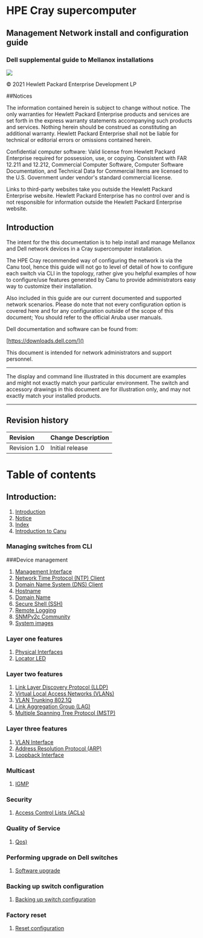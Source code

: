 # HPE Cray supercomputer

## Management Network install and configuration guide

### Dell supplemental guide to Mellanox installations

![](/docs-csm/operations/network/network_management_install_guide/img/intro.png)

© 2021 Hewlett Packard Enterprise Development LP

##Notices

The information contained herein is subject to change without notice. The only warranties for Hewlett Packard Enterprise products and services are set forth in the express warranty statements accompanying such products and services. Nothing herein should be construed as constituting an additional warranty. Hewlett Packard Enterprise shall not be liable for technical or editorial errors or omissions contained herein.

Confidential computer software: Valid license from Hewlett Packard Enterprise required for possession, use, or copying. Consistent with FAR 12.211 and 12.212, Commercial Computer Software, Computer Software Documentation, and Technical Data for Commercial Items are licensed to the U.S. Government under vendor's standard commercial license.

Links to third-party websites take you outside the Hewlett Packard Enterprise website. Hewlett Packard Enterprise has no control over and is not responsible for information outside the Hewlett Packard Enterprise website.

## Introduction

The intent for the this documentation is to help install and manage Mellanox and Dell network devices in a Cray supercomputer installation.

The HPE Cray recommended way of configuring the network is via the Canu tool, hence this guide will not go to level of detail of how to configure each switch via CLI in the topology, rather give you helpful examples of how to configure/use features generated by Canu to provide administrators easy way to customize their installation.

Also included in this guide are our current documented and supported network scenarios.
Please do note that not every configuration option is covered here and for any configuration outside of the scope of this document; You should refer to the official Aruba user manuals.

Dell documentation and software can be found from:

[https://downloads.dell.com/]()

This document is intended for network administrators and support personnel.

__________________________________
The display and command line illustrated in this document are examples and might not exactly match your particular environment. The switch and accessory drawings in this document are for illustration only, and may not exactly match your installed products.
__________________________________

## Revision history

| Revision      | Change Description |
| :---        |    :----   |
| Revision 1.0      | Initial release      |

# Table of contents

## Introduction:

   1. [Introduction](#index)
   1. [Notice](#index)
   1. [Index](#index)
   1. [Introduction to Canu](#introduction_to_canu)

### Managing switches from CLI

###Device management
  1. [Management Interface](#management_interface)
  1. [Network Time Protocol (NTP) Client](#ntp)
  1. [Domain Name System (DNS) Client](#dns-client)
  1. [Hostname](#hostname)
  1. [Domain Name](#domain_name)
  1. [Secure Shell (SSH)](#ssh)
  1. [Remote Logging](#remote_logging)
  1. [SNMPv2c Community](#snmp-community)
  1. [System images](#system_images)

### Layer one features
  1. [Physical Interfaces](#physical_interfaces)
  1. [Locator LED](#locator_led)

### Layer two features
  1. [Link Layer Discovery Protocol (LLDP)](#lldp)
  1. [Virtual Local Access Networks (VLANs)](#vlan)
  1. [VLAN Trunking 802.1Q](#vlan_trunking_8021q)
  1. [Link Aggregation Group (LAG)](#lag)
  1. [Multiple Spanning Tree Protocol (MSTP)](#mstp)

### Layer three features
  1. [VLAN Interface](#vlan_interface)
  1. [Address Resolution Protocol (ARP)](#arp)
  1. [Loopback Interface](#loopback)


### Multicast
  1. [IGMP](#igmp)

### Security
  1. [Access Control Lists (ACLs)](#acl)

### Quality of Service
  1. [Qos)](#qos)

### Performing upgrade on Dell switches
  1. [Software upgrade](#upgrade)

### Backing up switch configuration
  1. [Backing up switch configuration](#backup)

### Factory reset
  1. [Reset configuration](#reset)
 





